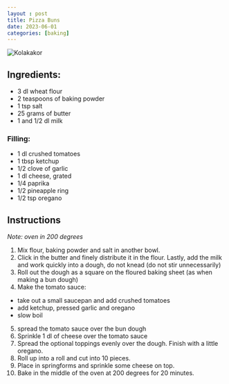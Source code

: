 ```yaml
---
layout : post
title: Pizza Buns
date: 2023-06-01
categories: [baking]
---
```


![Kolakakor](/what-to-eat/images/pizza-buns.jpg)

## Ingredients:
- 3 dl wheat flour
- 2 teaspoons of baking powder
- 1 tsp salt
- 25 grams of butter
- 1 and 1/2 dl milk

### Filling:
- 1 dl crushed tomatoes
- 1 tbsp ketchup
- 1/2 clove of garlic
- 1 dl cheese, grated
- 1/4 paprika
- 1/2 pineapple ring
- 1/2 tsp oregano

## Instructions
_Note: oven in 200 degrees_

1. Mix flour, baking powder and salt in another bowl.
2. Click in the butter and finely distribute it in the flour. Lastly, add the milk and work quickly into a dough, do not knead (do not stir unnecessarily)
3. Roll out the dough as a square on the floured baking sheet (as when making a bun dough)
4. Make the tomato sauce:
- take out a small saucepan and add crushed tomatoes
- add ketchup, pressed garlic and oregano
- slow boil
5. spread the tomato sauce over the bun dough
6. Sprinkle 1 dl of cheese over the tomato sauce
7. Spread the optional toppings evenly over the dough. Finish with a little oregano.
8. Roll up into a roll and cut into 10 pieces.
9. Place in springforms and sprinkle some cheese on top.
10. Bake in the middle of the oven at 200 degrees for 20 minutes.
